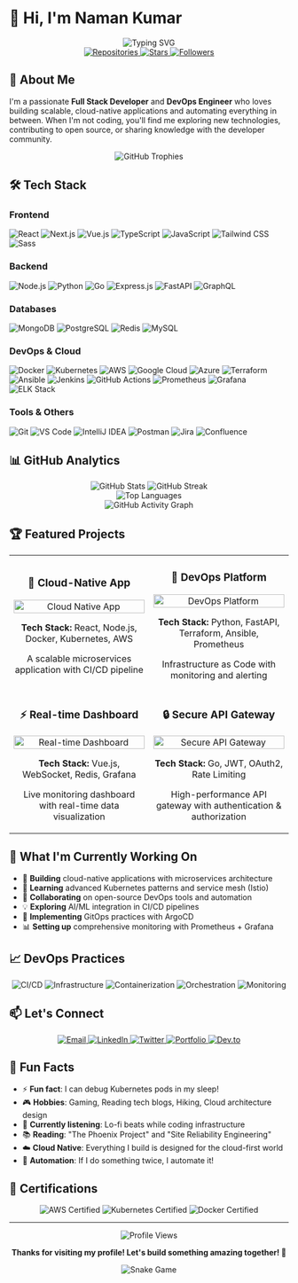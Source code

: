 # 👋 Hi, I'm Naman Kumar

<div align="center">
  <img src="https://readme-typing-svg.herokuapp.com?font=Fira+Code&weight=500&size=28&pause=1000&color=6366F1&center=true&vCenter=true&width=435&lines=Full+Stack+Developer;DevOps+Engineer;Problem+Solver;Tech+Enthusiast" alt="Typing SVG" />
</div>

<div align="center">
  <a href="https://github.com/NamanJaiswal7?tab=repositories">
    <img src="https://img.shields.io/badge/Repositories-100+-blue?style=for-the-badge&logo=github" alt="Repositories" />
  </a>
  <a href="https://github.com/NamanJaiswal7?tab=stars">
    <img src="https://img.shields.io/badge/Stars-50+-yellow?style=for-the-badge&logo=github" alt="Stars" />
  </a>
  <a href="https://github.com/NamanJaiswal7?tab=followers">
    <img src="https://img.shields.io/badge/Followers-100+-green?style=for-the-badge&logo=github" alt="Followers" />
  </a>
</div>

## 🚀 About Me

I'm a passionate **Full Stack Developer** and **DevOps Engineer** who loves building scalable, cloud-native applications and automating everything in between. When I'm not coding, you'll find me exploring new technologies, contributing to open source, or sharing knowledge with the developer community.

<div align="center">
  <img src="https://github-profile-trophy.vercel.app/?username=NamanJaiswal7&theme=radical&no-frame=true&no-bg=false&margin-w=4" alt="GitHub Trophies" />
</div>

## 🛠️ Tech Stack

### Frontend
![React](https://img.shields.io/badge/React-20232A?style=for-the-badge&logo=react&logoColor=61DAFB)
![Next.js](https://img.shields.io/badge/Next.js-000000?style=for-the-badge&logo=next.js&logoColor=white)
![Vue.js](https://img.shields.io/badge/Vue.js-35495E?style=for-the-badge&logo=vue.js&logoColor=4FC08D)
![TypeScript](https://img.shields.io/badge/TypeScript-007ACC?style=for-the-badge&logo=typescript&logoColor=white)
![JavaScript](https://img.shields.io/badge/JavaScript-F7DF1E?style=for-the-badge&logo=javascript&logoColor=black)
![Tailwind CSS](https://img.shields.io/badge/Tailwind_CSS-38B2AC?style=for-the-badge&logo=tailwind-css&logoColor=white)
![Sass](https://img.shields.io/badge/Sass-CC6699?style=for-the-badge&logo=sass&logoColor=white)

### Backend
![Node.js](https://img.shields.io/badge/Node.js-43853D?style=for-the-badge&logo=node.js&logoColor=white)
![Python](https://img.shields.io/badge/Python-3776AB?style=for-the-badge&logo=python&logoColor=white)
![Go](https://img.shields.io/badge/Go-00ADD8?style=for-the-badge&logo=go&logoColor=white)
![Express.js](https://img.shields.io/badge/Express.js-404D59?style=for-the-badge&logo=express&logoColor=white)
![FastAPI](https://img.shields.io/badge/FastAPI-005571?style=for-the-badge&logo=fastapi&logoColor=white)
![GraphQL](https://img.shields.io/badge/GraphQL-E10098?style=for-the-badge&logo=graphql&logoColor=white)

### Databases
![MongoDB](https://img.shields.io/badge/MongoDB-4EA94B?style=for-the-badge&logo=mongodb&logoColor=white)
![PostgreSQL](https://img.shields.io/badge/PostgreSQL-316192?style=for-the-badge&logo=postgresql&logoColor=white)
![Redis](https://img.shields.io/badge/Redis-DC382D?style=for-the-badge&logo=redis&logoColor=white)
![MySQL](https://img.shields.io/badge/MySQL-4479A1?style=for-the-badge&logo=mysql&logoColor=white)

### DevOps & Cloud
![Docker](https://img.shields.io/badge/Docker-2496ED?style=for-the-badge&logo=docker&logoColor=white)
![Kubernetes](https://img.shields.io/badge/Kubernetes-326CE5?style=for-the-badge&logo=kubernetes&logoColor=white)
![AWS](https://img.shields.io/badge/AWS-232F3E?style=for-the-badge&logo=amazon-aws&logoColor=white)
![Google Cloud](https://img.shields.io/badge/Google_Cloud-4285F4?style=for-the-badge&logo=google-cloud&logoColor=white)
![Azure](https://img.shields.io/badge/Azure-0089D6?style=for-the-badge&logo=microsoft-azure&logoColor=white)
![Terraform](https://img.shields.io/badge/Terraform-7B42BC?style=for-the-badge&logo=terraform&logoColor=white)
![Ansible](https://img.shields.io/badge/Ansible-EE0000?style=for-the-badge&logo=ansible&logoColor=white)
![Jenkins](https://img.shields.io/badge/Jenkins-D24939?style=for-the-badge&logo=jenkins&logoColor=white)
![GitHub Actions](https://img.shields.io/badge/GitHub_Actions-2088FF?style=for-the-badge&logo=github-actions&logoColor=white)
![Prometheus](https://img.shields.io/badge/Prometheus-E6522C?style=for-the-badge&logo=prometheus&logoColor=white)
![Grafana](https://img.shields.io/badge/Grafana-F46800?style=for-the-badge&logo=grafana&logoColor=white)
![ELK Stack](https://img.shields.io/badge/ELK_Stack-005571?style=for-the-badge&logo=elastic&logoColor=white)

### Tools & Others
![Git](https://img.shields.io/badge/Git-F05032?style=for-the-badge&logo=git&logoColor=white)
![VS Code](https://img.shields.io/badge/VS_Code-007ACC?style=for-the-badge&logo=visual-studio-code&logoColor=white)
![IntelliJ IDEA](https://img.shields.io/badge/IntelliJ_IDEA-000000?style=for-the-badge&logo=intellij-idea&logoColor=white)
![Postman](https://img.shields.io/badge/Postman-FF6C37?style=for-the-badge&logo=postman&logoColor=white)
![Jira](https://img.shields.io/badge/Jira-0052CC?style=for-the-badge&logo=jira&logoColor=white)
![Confluence](https://img.shields.io/badge/Confluence-172B4D?style=for-the-badge&logo=confluence&logoColor=white)

## 📊 GitHub Analytics

<div align="center">
  <img src="https://github-readme-stats.vercel.app/api?username=NamanJaiswal7&show_icons=true&theme=radical&hide_border=true&include_all_commits=true&count_private=true" alt="GitHub Stats" />
  <img src="https://github-readme-streak-stats.herokuapp.com/?user=NamanJaiswal7&theme=radical&hide_border=true" alt="GitHub Streak" />
</div>

<div align="center">
  <img src="https://github-readme-stats.vercel.app/api/top-langs/?username=NamanJaiswal7&layout=compact&theme=radical&hide_border=true&langs_count=8" alt="Top Languages" />
</div>

<div align="center">
  <img src="https://github-readme-activity-graph.vercel.app/graph?username=NamanJaiswal7&theme=radical&hide_border=true&area=true" alt="GitHub Activity Graph" />
</div>

## 🏆 Featured Projects

<div align="center">
  <table>
    <tr>
      <td width="50%">
        <h3 align="center">🚀 Cloud-Native App</h3>
        <p align="center">
          <a href="#" target="_blank">
            <img src="https://via.placeholder.com/400x200/6366F1/FFFFFF?text=Cloud+Native+App" width="100%" alt="Cloud Native App"/>
          </a>
          <p align="center">
            <strong>Tech Stack:</strong> React, Node.js, Docker, Kubernetes, AWS
          </p>
          <p align="center">
            A scalable microservices application with CI/CD pipeline
          </p>
        </p>
      </td>
      <td width="50%">
        <h3 align="center">🎯 DevOps Platform</h3>
        <p align="center">
          <a href="#" target="_blank">
            <img src="https://via.placeholder.com/400x200/10B981/FFFFFF?text=DevOps+Platform" width="100%" alt="DevOps Platform"/>
          </a>
          <p align="center">
            <strong>Tech Stack:</strong> Python, FastAPI, Terraform, Ansible, Prometheus
          </p>
          <p align="center">
            Infrastructure as Code with monitoring and alerting
          </p>
        </p>
      </td>
    </tr>
    <tr>
      <td width="50%">
        <h3 align="center">⚡ Real-time Dashboard</h3>
        <p align="center">
          <a href="#" target="_blank">
            <img src="https://via.placeholder.com/400x200/F59E0B/FFFFFF?text=Real-time+Dashboard" width="100%" alt="Real-time Dashboard"/>
          </a>
          <p align="center">
            <strong>Tech Stack:</strong> Vue.js, WebSocket, Redis, Grafana
          </p>
          <p align="center">
            Live monitoring dashboard with real-time data visualization
          </p>
        </p>
      </td>
      <td width="50%">
        <h3 align="center">🔒 Secure API Gateway</h3>
        <p align="center">
          <a href="#" target="_blank">
            <img src="https://via.placeholder.com/400x200/EF4444/FFFFFF?text=Secure+API+Gateway" width="100%" alt="Secure API Gateway"/>
          </a>
          <p align="center">
            <strong>Tech Stack:</strong> Go, JWT, OAuth2, Rate Limiting
          </p>
          <p align="center">
            High-performance API gateway with authentication & authorization
          </p>
        </p>
      </td>
    </tr>
  </table>
</div>

## 🌟 What I'm Currently Working On

- 🔭 **Building** cloud-native applications with microservices architecture
- 🌱 **Learning** advanced Kubernetes patterns and service mesh (Istio)
- 👯 **Collaborating** on open-source DevOps tools and automation
- 💡 **Exploring** AI/ML integration in CI/CD pipelines
- 🚀 **Implementing** GitOps practices with ArgoCD
- 📊 **Setting up** comprehensive monitoring with Prometheus + Grafana

## 📈 DevOps Practices

<div align="center">
  <img src="https://img.shields.io/badge/CI/CD-GitHub_Actions-blue?style=for-the-badge&logo=github-actions" alt="CI/CD" />
  <img src="https://img.shields.io/badge/Infrastructure-Terraform-purple?style=for-the-badge&logo=terraform" alt="Infrastructure" />
  <img src="https://img.shields.io/badge/Containerization-Docker-blue?style=for-the-badge&logo=docker" alt="Containerization" />
  <img src="https://img.shields.io/badge/Orchestration-Kubernetes-blue?style=for-the-badge&logo=kubernetes" alt="Orchestration" />
  <img src="https://img.shields.io/badge/Monitoring-Prometheus-orange?style=for-the-badge&logo=prometheus" alt="Monitoring" />
</div>

## 📫 Let's Connect

<div align="center">
  <a href="mailto:your.email@example.com">
    <img src="https://img.shields.io/badge/Email-D14836?style=for-the-badge&logo=gmail&logoColor=white" alt="Email"/>
  </a>
  <a href="https://linkedin.com/in/your-profile">
    <img src="https://img.shields.io/badge/LinkedIn-0077B5?style=for-the-badge&logo=linkedin&logoColor=white" alt="LinkedIn"/>
  </a>
  <a href="https://twitter.com/your-handle">
    <img src="https://img.shields.io/badge/Twitter-1DA1F2?style=for-the-badge&logo=twitter&logoColor=white" alt="Twitter"/>
  </a>
  <a href="https://your-portfolio.com">
    <img src="https://img.shields.io/badge/Portfolio-FF5722?style=for-the-badge&logo=todoist&logoColor=white" alt="Portfolio"/>
  </a>
  <a href="https://dev.to/your-handle">
    <img src="https://img.shields.io/badge/Dev.to-0A0A0A?style=for-the-badge&logo=dev.to&logoColor=white" alt="Dev.to"/>
  </a>
</div>

## 🎯 Fun Facts

- ⚡ **Fun fact**: I can debug Kubernetes pods in my sleep! 
- 🎮 **Hobbies**: Gaming, Reading tech blogs, Hiking, Cloud architecture design
- 🎵 **Currently listening**: Lo-fi beats while coding infrastructure
- 📚 **Reading**: "The Phoenix Project" and "Site Reliability Engineering"
- ☁️ **Cloud Native**: Everything I build is designed for the cloud-first world
- 🔧 **Automation**: If I do something twice, I automate it!

## 🏅 Certifications

<div align="center">
  <img src="https://img.shields.io/badge/AWS_Certified-Cloud_Practitioner-FF9900?style=for-the-badge&logo=amazon-aws&logoColor=white" alt="AWS Certified" />
  <img src="https://img.shields.io/badge/Kubernetes_Certified-CKA-326CE5?style=for-the-badge&logo=kubernetes&logoColor=white" alt="Kubernetes Certified" />
  <img src="https://img.shields.io/badge/Docker_Certified-Associate-2496ED?style=for-the-badge&logo=docker&logoColor=white" alt="Docker Certified" />
</div>

---

<div align="center">
  <img src="https://komarev.com/ghpvc/?username=NamanJaiswal7&style=flat-square&color=6366F1" alt="Profile Views" />
  
  **Thanks for visiting my profile! Let's build something amazing together! 🚀**
  
  <img src="https://github.com/NamanJaiswal7/NamanJaiswal7/blob/output/github-contribution-grid-snake-dark.svg" alt="Snake Game" />
</div>
